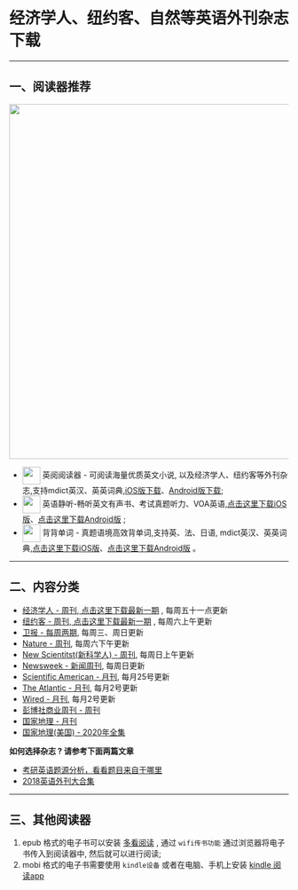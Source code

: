 # 经济学人、纽约客、自然等英语外刊杂志下载
---------------------

## 一、阅读器推荐

<a href="https://ereader.link/?utm_source=github&utm_medium=github&utm_campaign=github" target="_blank">
<img src="https://pic2.zhimg.com/v2-2158f25799daf1cc82b8c88286d58709_1440w.jpg" width="640px"/>
</a>

* <img align="center" src="https://ereader.link/images/ereader.png" width="32px" /> 英阅阅读器 - 可阅读海量优质英文小说, 以及经济学人、纽约客等外刊杂志,支持mdict英汉、英英词典,[iOS版下载](https://apps.apple.com/cn/app/ereader-%E8%8B%B1%E9%98%85%E9%98%85%E8%AF%BB%E5%99%A8/id1558805880)、[Android版下载](https://ereader.link/apps/EReader-For-Android.apk);
* <img align="center" src="http://image.coolapk.com/apk_logo/2021/0626/21/music_icon_new-285755-o_1f9497fmip02h8i1hhfrdj1g8pr-uid-6320765@196x196.png" width="32px" /> 英语静听-畅听英文有声书、考试真题听力、VOA英语,[点击这里下载iOS版](https://apps.apple.com/cn/app/%E8%8B%B1%E8%AF%AD%E9%9D%99%E5%90%AC-%E7%95%85%E5%90%AC%E8%8B%B1%E6%96%87%E6%9C%89%E5%A3%B0%E4%B9%A6-%E7%9C%9F%E9%A2%98%E5%90%AC%E5%8A%9B/id1576665276)、[点击这里下载Android版](https://www.coolapk.com/apk/285755) ;
* <img align="center" src="http://image.coolapk.com/apk_logo/2021/0525/10/app_logo_48_radius404x-285007-o_1f6gmpig8ln3fjo189n1hs41lp1r-uid-6320765@192x192.png" width="32px" /> 背背单词 - 真题语境高效背单词,支持英、法、日语, mdict英汉、英英词典,[点击这里下载iOS版](https://apps.apple.com/cn/app/id1585354395)、[点击这里下载Android版](https://www.coolapk.com/apk/285007) 。

---------------------

## 二、内容分类

* [经济学人 - 周刊, 点击这里下载最新一期](01_economist/te_2021.10.16) , 每周五十一点更新
* [纽约客 - 周刊, 点击这里下载最新一期](02_new_yorker/2021.10.18) , 每周六上午更新
* [卫报 - 每周两期](09_guardian/), 每周三、周日更新
* [Nature - 周刊](03_nature), 每周六下午更新
* [New Scientitst(新科学人) - 周刊](06_new_scientist/), 每周日上午更新
* [Newsweek - 新闻周刊](./08_newsweek), 每周日更新
* [Scientific American - 月刊](07_scientific_american), 每月25号更新
* [The Atlantic - 月刊](04_atlantic), 每月2号更新
* [Wired - 月刊](05_wired), 每月2号更新
* [彭博社商业周刊 - 周刊](./10_bloomberg_businessweek/)
* [国家地理 - 月刊](./11_national_geographic/)
* [国家地理(美国) - 2020年全集](./11_national_geographic/2020/)

**如何选择杂志 ? 请参考下面两篇文章**

* [考研英语题源分析，看看题目来自于哪里](https://zhuanlan.zhihu.com/p/25051680)
* [2018英语外刊大合集](https://zhuanlan.zhihu.com/p/54181221)


-------------------------------------
## 三、其他阅读器

1. epub 格式的电子书可以安装 [多看阅读](https://www.duokan.com/product) ,  通过 `wifi传书功能` 通过浏览器将电子书传入到阅读器中, 然后就可以进行阅读;
2. mobi 格式的电子书需要使用 `kindle设备` 或者在电脑、手机上安装 [kindle 阅读app](https://www.amazon.cn/kindle-dbs/fd/kcp/ref=sv_kinc_0)

